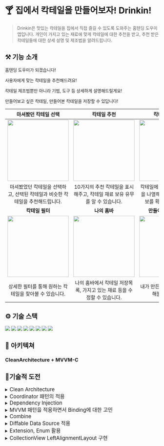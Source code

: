 # 🍸 집에서 칵테일을 만들어보자! Drinkin!
>Drinkin은 맛있는 칵테일을 집에서 직접 즐길 수 있도록 도와주는 홈텐딩 도우미 앱입니다. 개인이 가지고 있는 재료에 맞게 칵테일에 대한 추천을 받고, 추천 받은 칵테일들에 대한 상세 설명 및 제조법을 알려드립니다. 

## ⚒️ 기능 소개
홈텐딩 도우미가 되겠습니다!

사용자에게 맞는 칵테일을 추천해드려요!

칵테일 제조법뿐만 아니라 기법, 도구 등 상세하게 설명해드릴게요!

만들어보고 싶은 칵테일, 만들어본 칵테일을 저장할 수 있답니다!

|마셔봤던 칵테일 선택|칵테일 추천|칵테일 상세정보|
|:----:|:----:|:----:|
|<img src="https://github.com/kimseongj/TIL/assets/88870642/d9a2bc32-395c-48d9-9d5a-1bfebef39c60" width=200>|<img src="https://github.com/kimseongj/TIL/assets/88870642/a834a572-1086-4c85-9c96-425dc646b3c7" width=200>|<img src="https://github.com/kimseongj/TIL/assets/88870642/0b0c975b-3b8d-44d1-b3d9-a8a36a82cf73" width=200>|
|마셔봤었던 칵테일을 선택하고, 선택된 칵테일과 비슷한 칵테일을 추천해드립니다.|10가지의 추천 칵테일을 표시해주고, 칵테일 재료 보유 유무를 알 수 있습니다.|칵테일에 대한 레시피, 재료들을 나열해주고 클릭시 상세정보를 확인할 수 있습니다.|
|**칵테일 필터**|**나의 홈바**|**만들어본 칵테일 목록**|
|<img src="https://github.com/kimseongj/TIL/assets/88870642/c099b3e7-d3da-4402-bde3-96905ee2f806" width=200>|<img src="https://github.com/kimseongj/TIL/assets/88870642/44a66f53-c92c-4881-92e1-f1fc26504c44" width=200>|<img src="https://github.com/kimseongj/TIL/assets/88870642/f6fb0a5b-bacb-48a6-a70c-87c5a225ca47" width=200>|
|상세한 필터를 통해 원하는 칵테일을 찾아볼 수 있습니다.|나의 홈바에서 칵테일 저장목록, 가지고 있는 재료 등을 수정할 수 있습니다.|내가 만든 칵테일 목록을 확인해볼 수 있습니다.|

## ⚙️ 기술 스택
<img src="https://img.shields.io/badge/CleanArchitecture-0080FF?style=flat-square"/> <img src="https://img.shields.io/badge/MVVM-100AF?style=flat-square"/> <img src="https://img.shields.io/badge/Coordinator-019999?style=flat-square"/> <img src="https://img.shields.io/badge/Combine-AAA1AF?style=flat-square"/> <img src="https://img.shields.io/badge/Network-100000?style=flat-square"/> <img src="https://img.shields.io/badge/ModernCollectionView-FF0000?style=flat-square"/> <img src="https://img.shields.io/badge/KeyChain-EEE6C4?style=flat-square"/> <img src="https://img.shields.io/badge/SPM-DDA2FF?style=flat-square"/>

## 📝 아키텍쳐
### CleanArchitecture + MVVM-C

## 🏃기술적 도전
<details>
    <summary><big>Clean Architecture</big></summary> 
    
### Clean Architecture

>   Clean Architecture를 저만의 해석을 바탕으로 이해하려고 노력했습니다.
>
> 일단, Clean Architeture를 사용하면서 느낀 것은 객체의 모듈화가 정말 잘되어있는 아키텍쳐 디자인이라고 생각됩니다. MVVM의 경우 ViewModel에서 비즈니스 로직을 담당하고,  Model과 상호작용하여 데이터를 주고 받습니다. 그렇다면 여러 비즈니스 로직이 하나의 ViewModel에서 구현되어 ViewModel의 부피가 커지게 되며, 복잡성이 생길 수 있습니다. Clean Architecture는 ViewModel의 비즈니스 로직마저, Usecase라는 객체를 생성하여 하나씩 분리합니다. 즉, 모듈성이 극대화된다고 생각합니다. 모듈성이 강해지면, unit test와 refactoring 시 유리할 것 같습니다. 하지만 Clean Architecture를 사용하면 나쁜 것은 아니지만 코드의 양이 늘어납니다. 특히, Repository를 불가피하게 usecase에서 사용하게 되는 경우가 있는데 이 때, 의존성 역전을 통해서 Usecase가 직접 Repository를 의존하는 것을 방지해줘야 합니다. 
>
> 결론은 Clean Architecture는 유지보수성, 테스트 용이성, 확장성을 보장하기 위한 아키텍쳐 패턴이라고 생각합니다.



:fire: **Clean Architecture의 이해**

![스크린샷 2022-09-26 오후 2 57 24](https://user-images.githubusercontent.com/88870642/192203620-6586d83a-ef97-4076-844b-44650f7bf213.png)

> 내부 레이어(Entity, Useacase)는 외부 레이어(framework 및 UI)에 종속되어서는 안 됩니다. 즉, 내부 원으로 들어가는 형태로 의존성을 지녀야 합니다.



<img width="711" alt="image" src="https://github.com/kimseongj/TIL/assets/88870642/6a5d9f18-4756-4590-b0ee-ddc9d19096d7">

### 🟡Domain

- Entity
  - Entity는 다른 프로젝트에서 재사용될 수 있으며, 절대적으로 다른 계층으로부터 영향을 받으면 안됩니다.
  - 주로 데이터 구조의 집합이며 객체, 함수의 집합일 수도 있습니다.
- Usecase 
  - 시스템의 동작을 사용자의 입장에서 표현한 시나리오라고 할 수 있습니다.
  - 즉, 애플리케이션 고유 비즈니스 로직을 관리하는 객체입니다.

### 🟡Data

- Data Source를 포함합니다.
- Repository
  - Repository는 외부 혹은 내부의 데이터를 받아오고 저장하는 역할을 합니다.
  - Domain에서 Data의 Repository의 request와 response를 받아야 하는데, 이것은 Domain을 의존하는 관계가 아닌것이 되며, 이를 해결하기 위해 의존성 역전을 사용해야 합니다.
  - 즉 Data의 Data Repository는 Domain의 프로토콜을 따라야합니다.


:fire: **의존성 역전이란?**

> SOLID 원칙 중 하나로, 의존 관계 역전 법칙은 상위 계층이 하위 계층에 의존하 의존관계를 반전시켜 상위 계층이 하위 계층의 구현으로부터 독립되게 할 수 있는 구조입니다.

1. 상위 모듈은 하위 모듈에 의존해서는 안된다. 상위 모듈과 하위 모듈 모두 추상화에 의존하여 상위 모듈이 하위 모듈에 의존하지 않게 연결할 수 있습니다.
2. A -> B 의존성을 A -> 추상화(Protocol) <- B와 같은 형태로 바꾼다고 생각하면 됩니다.

### 🟡Presenter

- 프레젠테이션 레이어에는 UI(View)가 포함되어 있습니다.
- View는 하나 이상의 유즈케이스를 실행하고, MVVM 패턴에서 ViewModel에 의해 조정됩니다.
- View, ViewModel을 가지고 있습니다.
  - ViewModel에서 Usecase를 실행하는 형태입니다.
 </details>

    
<details>
    <summary><big>Coordinator 패턴의 적용</big></summary>
    
### Coordinator 패턴의 적용

> Coordinator 패턴은 ViewController 간의 흐름을 관리하는 디자인 패턴으로 사용됩니다. 하나의 ViewController의 화면 전환 및 인스턴스를 관리하는 역할을 할 수 있습니다.

:fire: **Coordinator 패턴을 적용했을 때 느낀점**

1. 한개의 `ViewController`가 앱 흐름에 따라 여러 곳에서 호출될 때, `Coordinator`를 구현하면,  `Coordinator`를 재사용하여 쉽게 앱의 흐름을 구현할 수 있습니다.
2. `ViewController` 내부에 다음 UI에 대한 `ViewController`를 인스턴스로 만들어서 화면 전환을 하면 제 3자의 입장에서 앱 흐름을 파악하는데 ViewController를 하나씩 다 열람하는 번거로움이 생길 것 같습니다. `Coordinator`를` 통해 화면 전환을 구현하면, 가독성 측면에서 상당한 이점을 갖을 수 있을 것입니다.
3. 테스트를 실제 진행하지 않았지만, `Coordinator `패턴을 사용할 경우 테스트할 때 전체 앱을 탐색할 필요 없이 모의 `Coordinator`를 만들어 독립 테스트가 가능할 것 같습니다.
4. 하지만 결국 `ViewController`마다 `Coordinator`를 만들기 때문에 화면 수가 적은 앱에서는 필요 이상의 코드들이 생성될 수 있습니다.

:fire:**결론** : 결론적으로 코디네이터 패턴은 복잡한 탐색과 앱 흐름이 있는 앱의 경우 iOS 앱 아키텍처에 효율적인 디자인 패턴이 될 것입니다. 그러나 모든 앱에 필요하거나 소규모 앱에는 적합하지 않을 수 있고, 요구 사항과 복잡성에 따라 채택을 고려해야 할 것 같습니다.




**현재 프로젝트의 `Coordinator` 프로토콜**

```swift
import UIKit

protocol Coordinator: AnyObject {
    var childCoordinators: [Coordinator] { get set }
		// childCoordinators를 담아주는 역할
    func start()
    func childDidFinish(_ child: Coordinator?)
  // childCoordinator가 deinit됐을 때, childCoordinators에서 해당 childCoordinator삭제해주는 메서드
}
```

:fire: **childCoordinators에 Coordinator를 저장하는 이유**

1. 하위 `Coordinator`를 추적하기 용이합니다. 로직을 확인할 때, 쉽게 흐름을 파악할 수 있습니다.
2. 하위 `Coordinator`의 의도치 않은 `deinit`에도 인스턴스가 유지될 수 있습니다.
</details>
 
<details>
    <summary><big>Dependency Injection</big></summary> 
    
### Dependency Injection

> 의존성 주입은 클래스 간 결합을 줄이기 위해 외부에서 개체를 생성하여 해당 개체를 필요로 하는 다른 개체에 주입해주는 것입니다. 코드의 분리성, 독립 테스트 용이성 등을 향상시킬 수 있는 좋은 방법입니다. 제 프로젝트에서는 `init()`을 통해 의존성을 주입하는 방법을 선택했습니다. 

:fire: **Dependency Injection을 적용했을 때 느낀 점**

1. DI를 적용하면 코드에 대한 리팩토링을 할 때, 여러 객체들을 찾아가서 의존성을 가지는 인스턴스들을 수정할 필요가 없습니다. 이는 코드 분리성에 있어 이점을 가져갑니다.
2. 독립적인 Test가 가능합니다.
3. 코드의 양이 많아지긴 하지만 협력하는 과정에서 코드를 한층 더 쉽게 이해할 수 있을 것 같습니다. 

:fire: **결론** : DI는 코드의 양이 늘어날 뿐 그 이상의 단점이 없고, 느슨할 결합을 이뤄낼 수 있게 해주며, 유지보수 시에도 편리할 것 같습니다.


**현재 프로젝트의 의존성 주입** 

```swift
final class BriefDescriptionDIContainer {
    func makeBriefDescriptionRepository() -> BriefDescriptionRepository {
        return DefaultBriefDescriptionRepository()
    }
    
    func makeFetchBriefDescriptionUsecase() -> FetchBriefDescriptionUsecase {
        return DefaultFetchBriefDescriptionUsecase(briefDescriptionRepository: makeBriefDescriptionRepository())
    }
    
    func makeCocktailRecommendViewModel() -> CocktailRecommendViewModel {
        return DefaultCocktailRecommendViewModel(fetchBriefDescriptionUseCase: makeFetchBriefDescriptionUsecase())
    }
}
```
</details>

<details>
    <summary><big>MVVM 패턴을 적용하면서 Binding에 대한 고민</big></summary> 
    
### MVVM 패턴을 적용하면서 Binding에 대한 고민

> MVVM 패턴의 경우 `ViewModel`과 `View`를 분리하여 비즈니스로직과 UI로직을 분리해놓습니다. 이 때, `View`에서 사용자와 상호작용을 통해 UI가 변하거나, 시간에 따라 서버에서 새로운 데이터를 보내지 않는 상황에서도 `Binding`을 쓰는게 의미가 있을까 라는 고민이 생겼습니다.

:fire:**결론**: 구현하는 `View`가 단순 데이터를 받아와서 UI를 그리고 `ViewModel`과 양방향 통신을 하지 않는다면 Binding의 의미가 없어진다고 생각이 듭니다. Binding의 목적은 `ViewModel`의 값과 `View`의 속성을 연결하여 데이터 변경에 자동으로 업데이트되도록 하는 것이기 때문입니다. 유연성 있는 코드를 작성하기 위해서 Binding이 필요없는 UI의 경우 Binding을 하지 않는 방향성을 고려해볼 필요가 있다고 생각합니다.
</details>

<details>
    <summary><big>Combine</big></summary> 

### Combine 활용
> Combine을 활용하여 Data Fetch, Binding했습니다. 비동기적 기능을 구현하기 위해 사용되며, 비동기적 프로그래밍을 위해 Delegate, Callback함수 , Completion 클로저 등을 활용하는 방법이 있지만, 코드의 가독성이 낮아지고, 예외처리의 어려움이 있는데 이것을 해결할 수 있습니다.
    
:fire: **Combine**에 대한 이해 
- Publisher
    - 프로토콜로, 자신을 구독하고 있는 Subscriber 객체에 시간이 흐름에 따라 값을 내보낼 수 있도록 타입을 선언합니다.
    - `Output`과 `Failure`타입으로 제네릭으로 구현되어 있습니다.
- Subscriber
    - Publisher에게 값을 받을 수 있는 타입을 선언하기 위한 프로토콜입니다.
    - `input`, `failure` 타입이 제네릭으로 구현되어 있습니다.
    - 주로 `sink`를 사용하여 `Subscriber`를 직접 생성하지 않았습니다.
- Operator
    - Operator는 Publisher를 반환하는 Publisher 프로토콜에 정의된 메서드입니다.
    - 여러 종류의 Operator를 Combine 하여 사용하여 Publisher가 내보내는 값을 처리합니다.
- Subscription
    - Subscription은 Publisher와 Subscriber의 연결을 나타내는 프로토콜입니다.
    - Publisher + Operator + Subscriber로 이뤄진 하나의 작업이 Subscription이라고 할 수 있습니다.

:fire: **코드 구현**
- **dataTaskPublisher를 API 호출**
```swift
struct Provider {
    func fetchData<T: Decodable>(endpoint: EndpointMakeable)  -> AnyPublisher<T, Error> {
        let request = endpoint.makeURLRequest()

        return URLSession.shared.dataTaskPublisher(for: request!)
            .map { $0.data }
            .decode(type: T.self, decoder: JSONDecoder())
            .eraseToAnyPublisher()
    }
}
```
    
- **Combine을 통해 Binding**
```swift
private func binding() {
        viewModel?.cocktailDescriptionPublisher.receive(on: RunLoop.main).sink {
            self.fill(with: $0)
        }.store(in: &cancelBag)
    }
```
</details>
    
<details>
    <summary><big>Diffable Data Source 적용</big></summary> 
    
### Diffable Data Source 적용

> Diffable DataSource는 CollectionView, TableView의 Cell들이 데이터의 변화에 따라 cell들을 재구성하는 역할을 합니다. 이는 물론 DataSource에 존재하는 기능입니다. 하지만 DataSource를 사용할 경우 애니메이션 효과 부분에서 사용자의 UX를 저하시킬 수 있습니다. 이런 부분을 해결하기 위해 DiffableDataSource는 데이터의 달라진 부분을 추적하고 자연스러운 애니메이션을 통해 UI를 업데이트 합니다.



:fire: **주의 사항**
- IndexPath를 사용하지 않고, Hashable을 기반으로 동작합니다.
- UIState의 Truth이며 IndexPath 대신 Section과 Item의 Unique Identifier를 사용합니다. `DiffableDataSource`은 제네릭 타입으로 `Section`과 `item`타입을 받습니다. 이 때 제네릭 타입들은 `Hashable`을 준수해야 합니다. 



:fire: **사용원리**

1. **Connect a diffable data source to your collection view**
   - `DiffableDataSource`를 `CollectionView`가 있는 `ViewController`에 만들어줍니다.

2. **Implement a cell provider to configure your collection view's cells**
   - `CellProvider`를 구현하여, `cell`을 만드는 방식을 구현합니다.

3. **Generate the current state of the data**
   - 데이터에 대한 `snapshot`을 찍어 `DiffableDataSource`에 적용하고 상태를 변화시킵니다.

4. **Display the data in the UI**
   - `UI`에 변화된 상태의 `CollectionView`를 보여줍니다.

(Apple 공식문서 인용)
</details>
        
<details>
    <summary><big>Extension, Enum 활용</big></summary> 
    
### Extension, Enum 활용
:fire: **Extension**
> Extension을 활용하여 UIImageView, UIViewController을 사용할 때 필요한 메서드를 구현하였고, 이를 바탕으로 UIImageView, UIViewController가 사용되는 어느 곳에서든 구현된 메서드를 사용할 수 있게 했습니다.

- UIIMageView
```swift
extension UIImageView {
    func load(url: URL) {
        DispatchQueue.global().async { [weak self] in
            if let data = try? Data(contentsOf: url) {
                if let image = UIImage(data: data) {
                    DispatchQueue.main.async {
                        self?.image = image
                    }
                }
            }
        }
    }
}
```

- UIViewController
```swift
extension UIViewController {
    func makeBlackBackBarButton() {
        let backBarButtonItem = UIBarButtonItem(title: "", style: .plain, target: self, action: nil)
        backBarButtonItem.tintColor = .black
        self.navigationItem.backBarButtonItem = backBarButtonItem
    }
}
```

:fire: **Enum**
> Enum을 활용하여 여러 케이스를 분리하고, static let과 같은 type property를 만들어서 NameSpace, Color, Image등을 관리할 수 있는 enum을 구현했습니다.

- HTTPMethod
```swift
enum HTTPMethod: String {
    case get = "GET"
    case post = "POST"
    case put = "PUT"
    case delete = "DELETE"
}
```

- CategoryListStrings
```swift
enum CategoryListStrings {
    static let whole: String = "전체"
    static let whiskey: String = "위스키 베이스"
    static let liqueur: String = "리큐르 베이스"
    static let vodka: String = "보드카 베이스"
    static let gin: String = "진 베이스"
    static let rum: String = "럼 베이스"
    static let tequila: String = "데킬라 베이스"
    static let nonAlcoholic: String = "논알콜"
    static let mixing: String = "혼합"
}
```
</details>

<details>
    <summary><big>CollectionView LeftAlignmentLayout 구현</big></summary> 
    
### CollectionView LeftAlignmentLayout 구현

> 디자인에 따라 구현함에 있어 CollectionViewCell들이 왼쪽 정렬이 되도록 구현해야 하는 과정이 있었습니다. 왼쪽 정렬을 구현하려면 flowLayout을 커스텀 제작이 필요했습니다. 따라서 아래와 같이 구현했습니다.

:fire: **코드 & 설명**

```swift
class CollectionViewLeftAlignFlowLayout: UICollectionViewFlowLayout {
    let cellSpacing: CGFloat = 8
    
    override func layoutAttributesForElements(in rect: CGRect) -> [UICollectionViewLayoutAttributes]? {
        self.sectionInset = UIEdgeInsets(top: 0, left: 0, bottom: 0, right: 0)
        let attributes = super.layoutAttributesForElements(in: rect)
        
        var leftMargin = sectionInset.left
        var maxY: CGFloat = -1.0
        
        attributes?.forEach { layoutAttribute in
            if layoutAttribute.frame.origin.y >= maxY {
                leftMargin = sectionInset.left
            }
            layoutAttribute.frame.origin.x = leftMargin
            leftMargin += layoutAttribute.frame.width + cellSpacing
            maxY = max(layoutAttribute.frame.maxY, maxY)
        }
        
        return attributes
    }
}
```

- `minimumLineSpacing`을 통해 cell간 최소간격을 표현합니다.
- `sectionInset`으로 Section간 여백을 0으로 설정합니다.
- `super.layoutAttributesForElements(in: rect)`을 사용하여 현재 영역에 있는 `attributes`(각 셀의 크기와 위치 정보)를 가져옵니다.
- `attributes?.forEach`를 통해 각 `cell`의 특성에 접근합니다.
- `maxY`를 -1로 하여 cell의 첫 행일 때, `maxY`보다 값이 크면 `leftMargin`을 `sectionInset.left `(x == 0)인 부분으로 바꿔줍니다.
- 그 이후에 `leftMargin`을 `layoutAttribute.frame.origin.x`에 넣어줌으로써 `cell`의 x위치를 `leftMargin`으로 바꿔줍니다.
- `leftMargin`에 현재 `cell`의 크기 더하기 `leftMargin`을 해서 다시 `leftMargin`에 넣어줍니다.
- `maxY`를 현재 `cell`의 y좌표값과 비교하여 더 큰값을 다시 `maxY`에 넣어줍니다.
</details>
